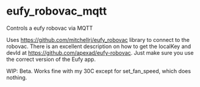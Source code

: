# eufy_robovac_mqtt
Controls a eufy robovac via MQTT

Uses https://github.com/mitchellrj/eufy_robovac library to connect to the robovac.  There is an excellent description on how to get the localKey and devId at https://github.com/apexad/eufy-robovac.  Just make sure you use the correct version of the Eufy app.

WIP: Beta.   Works fine with my 30C except for set_fan_speed, which does nothing.

